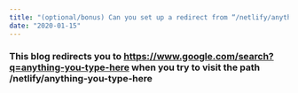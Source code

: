 ```yaml
---
title: "(optional/bonus) Can you set up a redirect from “/netlify/anything” to https://www.google.com/search?q=anything ?"
date: "2020-01-15"
---
```


### This blog redirects you to https://www.google.com/search?q=anything-you-type-here when you try to visit the path /netlify/anything-you-type-here

